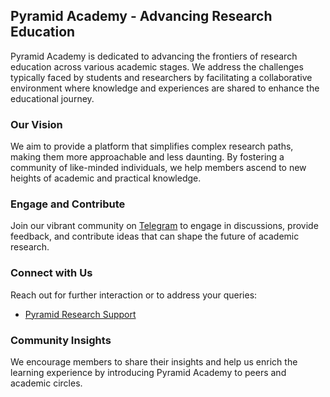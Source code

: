 ## Pyramid Academy - Advancing Research Education

Pyramid Academy is dedicated to advancing the frontiers of research education across various academic stages. We address the challenges typically faced by students and researchers by facilitating a collaborative environment where knowledge and experiences are shared to enhance the educational journey.

### Our Vision
We aim to provide a platform that simplifies complex research paths, making them more approachable and less daunting. By fostering a community of like-minded individuals, we help members ascend to new heights of academic and practical knowledge.

### Engage and Contribute
Join our vibrant community on [Telegram](https://t.me/Pyramid_Research) to engage in discussions, provide feedback, and contribute ideas that can shape the future of academic research.

### Connect with Us
Reach out for further interaction or to address your queries:
- [Pyramid Research Support](https://t.me/Pyramid_Research_Support)

### Community Insights
We encourage members to share their insights and help us enrich the learning experience by introducing Pyramid Academy to peers and academic circles.

